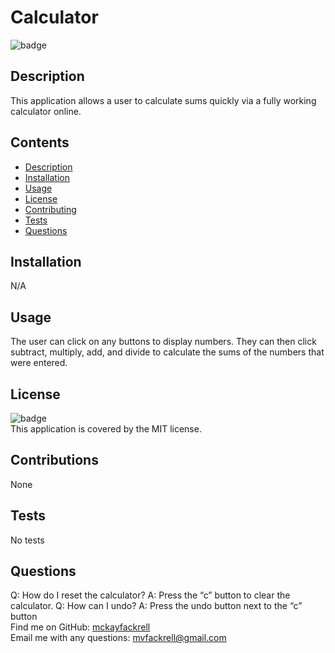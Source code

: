 
  # Calculator
  ![badge](https://img.shields.io/badge/license-MIT-brightgreen)<br />

  ## Description
  This application allows a user to calculate sums quickly via a fully working calculator online.
  
  ## Contents
  - [Description](#description)
  - [Installation](#installation)
  - [Usage](#usage)
  - [License](#license)
  - [Contributing](#contributing)
  - [Tests](#tests)
  - [Questions](#questions)
   
  ## Installation
  N/A
  
  ## Usage
  The user can click on any buttons to display numbers. They can then click subtract, multiply, add, and divide to calculate the sums of the numbers that were entered.

  ## License
  ![badge](https://img.shields.io/badge/license-MIT-brightgreen)
  <br/>
  This application is covered by the MIT license. 
  
  ## Contributions
  None
  
  ## Tests
  No tests

  ## Questions
  Q: How do I reset the calculator? A: Press the “c” button to clear the calculator. Q: How can I undo? A: Press the undo button next to the “c” button<br/>
  Find me on GitHub: [mckayfackrell](https://github.com/mckayfackrell)<br/>
  Email me with any questions: mvfackrell@gmail.com<br /><br />
  